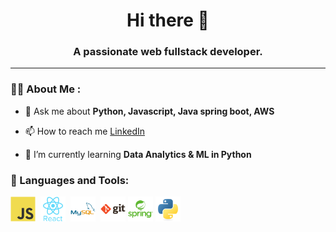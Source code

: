 
<div id="header" align="center">
    <h1 align="center">Hi there 👋</h1>
    <h3 align="center">A passionate web fullstack developer.</h3>
</div>

---

### 👨‍💻 About Me :

- 💬 Ask me about **Python, Javascript, Java spring boot, AWS**

- 📫 How to reach me [LinkedIn](https://www.linkedin.com/in/elvin-alvarez)

- 🌱 I’m currently learning **Data Analytics & ML in Python**


<div align="left">
    <h3>🔨 Languages and Tools:</h3>
    <div>
        <img src="https://github.com/devicons/devicon/blob/master/icons/javascript/javascript-original.svg" title="JavaScript" alt="JavaScript" width="40" height="40"/>&nbsp;
        <img src="https://github.com/devicons/devicon/blob/master/icons/react/react-original-wordmark.svg" title="React" alt="React" width="40" height="40"/>&nbsp;
        <img src="https://github.com/devicons/devicon/blob/master/icons/mysql/mysql-original-wordmark.svg" title="MySQL"  alt="MySQL" width="40" height="40"/>&nbsp;
        <img src="https://github.com/devicons/devicon/blob/master/icons/git/git-original-wordmark.svg" title="Git" **alt="Git" width="40" height="40"/>
        <img src="https://github.com/devicons/devicon/blob/master/icons/spring/spring-original-wordmark.svg" title="spring" **alt="spring" width="40" height="40"/>
        <img src="https://github.com/devicons/devicon/blob/master/icons/python/python-original.svg" title="Git" **alt="Git" width="40" height="40"/>
      </div>
</div>
